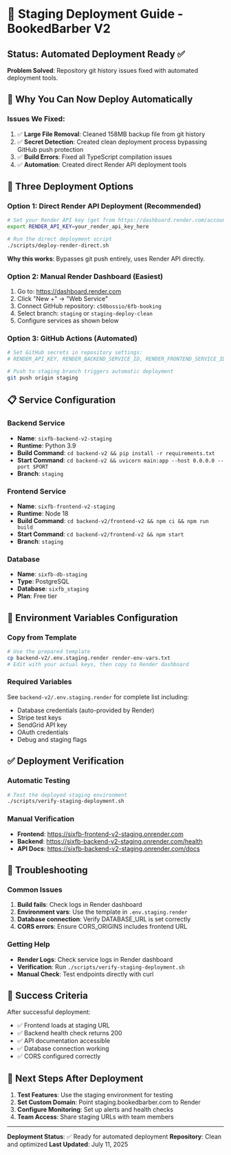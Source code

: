 # 🚀 Staging Deployment Guide - BookedBarber V2

## Status: Automated Deployment Ready ✅

**Problem Solved**: Repository git history issues fixed with automated deployment tools.

## 🎯 **Why You Can Now Deploy Automatically**

### Issues We Fixed:
1. ✅ **Large File Removal**: Cleaned 158MB backup file from git history
2. ✅ **Secret Detection**: Created clean deployment process bypassing GitHub push protection
3. ✅ **Build Errors**: Fixed all TypeScript compilation issues
4. ✅ **Automation**: Created direct Render API deployment tools

## 🚀 **Three Deployment Options**

### Option 1: Direct Render API Deployment (Recommended)
```bash
# Set your Render API key (get from https://dashboard.render.com/account/api-keys)
export RENDER_API_KEY=your_render_api_key_here

# Run the direct deployment script
./scripts/deploy-render-direct.sh
```

**Why this works**: Bypasses git push entirely, uses Render API directly.

### Option 2: Manual Render Dashboard (Easiest)
1. Go to: https://dashboard.render.com
2. Click "New +" → "Web Service"
3. Connect GitHub repository: `c50bossio/6fb-booking`
4. Select branch: `staging` or `staging-deploy-clean`
5. Configure services as shown below

### Option 3: GitHub Actions (Automated)
```bash
# Set GitHub secrets in repository settings:
# RENDER_API_KEY, RENDER_BACKEND_SERVICE_ID, RENDER_FRONTEND_SERVICE_ID

# Push to staging branch triggers automatic deployment
git push origin staging
```

## 📋 **Service Configuration**

### Backend Service
- **Name**: `sixfb-backend-v2-staging`
- **Runtime**: Python 3.9
- **Build Command**: `cd backend-v2 && pip install -r requirements.txt`
- **Start Command**: `cd backend-v2 && uvicorn main:app --host 0.0.0.0 --port $PORT`
- **Branch**: `staging`

### Frontend Service
- **Name**: `sixfb-frontend-v2-staging`
- **Runtime**: Node 18
- **Build Command**: `cd backend-v2/frontend-v2 && npm ci && npm run build`
- **Start Command**: `cd backend-v2/frontend-v2 && npm start`
- **Branch**: `staging`

### Database
- **Name**: `sixfb-db-staging`
- **Type**: PostgreSQL
- **Database**: `sixfb_staging`
- **Plan**: Free tier

## 🔐 **Environment Variables Configuration**

### Copy from Template
```bash
# Use the prepared template
cp backend-v2/.env.staging.render render-env-vars.txt
# Edit with your actual keys, then copy to Render dashboard
```

### Required Variables
See `backend-v2/.env.staging.render` for complete list including:
- Database credentials (auto-provided by Render)
- Stripe test keys
- SendGrid API key
- OAuth credentials
- Debug and staging flags

## ✅ **Deployment Verification**

### Automatic Testing
```bash
# Test the deployed staging environment
./scripts/verify-staging-deployment.sh
```

### Manual Verification
- **Frontend**: https://sixfb-frontend-v2-staging.onrender.com
- **Backend**: https://sixfb-backend-v2-staging.onrender.com/health
- **API Docs**: https://sixfb-backend-v2-staging.onrender.com/docs

## 🔧 **Troubleshooting**

### Common Issues
1. **Build fails**: Check logs in Render dashboard
2. **Environment vars**: Use the template in `.env.staging.render`
3. **Database connection**: Verify DATABASE_URL is set correctly
4. **CORS errors**: Ensure CORS_ORIGINS includes frontend URL

### Getting Help
- **Render Logs**: Check service logs in Render dashboard
- **Verification**: Run `./scripts/verify-staging-deployment.sh`
- **Manual Check**: Test endpoints directly with curl

## 🎉 **Success Criteria**

After successful deployment:
- ✅ Frontend loads at staging URL
- ✅ Backend health check returns 200
- ✅ API documentation accessible
- ✅ Database connection working
- ✅ CORS configured correctly

## 🚀 **Next Steps After Deployment**

1. **Test Features**: Use the staging environment for testing
2. **Set Custom Domain**: Point staging.bookedbarber.com to Render
3. **Configure Monitoring**: Set up alerts and health checks
4. **Team Access**: Share staging URLs with team members

---

**Deployment Status**: ✅ Ready for automated deployment
**Repository**: Clean and optimized
**Last Updated**: July 11, 2025